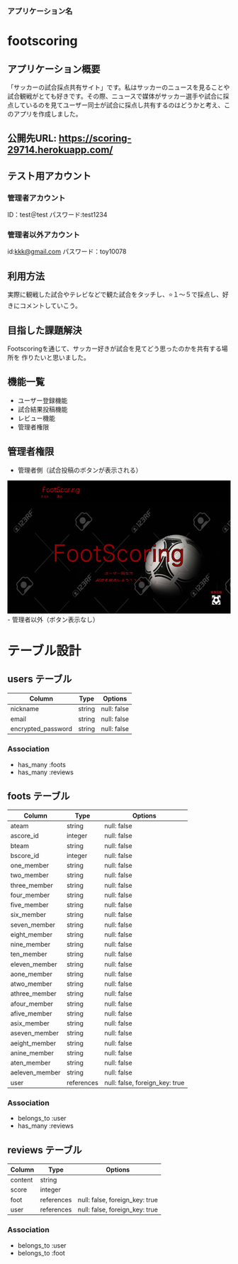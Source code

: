 ### アプリケーション名

# footscoring

## アプリケーション概要
「サッカーの試合採点共有サイト」です。私はサッカーのニュースを見ることや試合観戦がとても好きです。その際、ニュースで媒体がサッカー選手や試合に採点しているのを見てユーザー同士が試合に採点し共有するのはどうかと考え、このアプリを作成しました。

## 公開先URL: https://scoring-29714.herokuapp.com/

## テスト用アカウント
### 管理者アカウント
ID：test＠test
パスワード:test1234
### 管理者以外アカウント
id:kkk@gmail.com
パスワード：toy10078

## 利用方法
実際に観戦した試合やテレビなどで観た試合をタッチし、⭐️１〜５で採点し、好きにコメントしていこう。

## 目指した課題解決
Footscoringを通じて、サッカー好きが試合を見てどう思ったのかを共有する場所を
作りたいと思いました。

## 機能一覧
- ユーザー登録機能
- 試合結果投稿機能
- レビュー機能
- 管理者権限

## 管理者権限
- 管理者側（試合投稿のボタンが表示される）
<img src= "1soccer.jpg" wibth='300' height='300'>
- 管理者以外（ボタン表示なし）






# テーブル設計

## users テーブル

| Column                | Type     | Options     |
| --------------------- | -------- | ----------- |
| nickname              | string   | null: false |
| email                 | string   | null: false |
| encrypted_password    | string   | null: false |


### Association

- has_many :foots
- has_many :reviews


## foots テーブル

| Column         | Type       | Options                        |
| -------------- | ---------- | ------------------------------ |
| ateam          | string     | null: false                    |
| ascore_id      | integer    | null: false                    |
| bteam          | string     | null: false                    |
| bscore_id      | integer    | null: false                    |
| one_member     | string     | null: false                    |
| two_member     | string     | null: false                    |
| three_member   | string     | null: false                    |
| four_member    | string     | null: false                    |
| five_member    | string     | null: false                    |
| six_member     | string     | null: false                    |
| seven_member   | string     | null: false                    |
| eight_member   | string     | null: false                    |
| nine_member    | string     | null: false                    |
| ten_member     | string     | null: false                    |
| eleven_member  | string     | null: false                    |
| aone_member    | string     | null: false                    |
| atwo_member    | string     | null: false                    |
| athree_member  | string     | null: false                    |
| afour_member   | string     | null: false                    |
| afive_member   | string     | null: false                    |
| asix_member    | string     | null: false                    |
| aseven_member  | string     | null: false                    |
| aeight_member  | string     | null: false                    |
| anine_member   | string     | null: false                    |
| aten_member    | string     | null: false                    |
| aeleven_member | string     | null: false                    |
| user           | references | null: false, foreign_key: true |

### Association

- belongs_to :user
- has_many :reviews


## reviews テーブル

| Column         | Type       | Options                        |
| -------------- | ---------- | ------------------------------ |
| content        | string     |                                |
| score          | integer    |                                |
| foot           | references | null: false, foreign_key: true |
| user           | references | null: false, foreign_key: true |

### Association

- belongs_to :user
- belongs_to :foot
